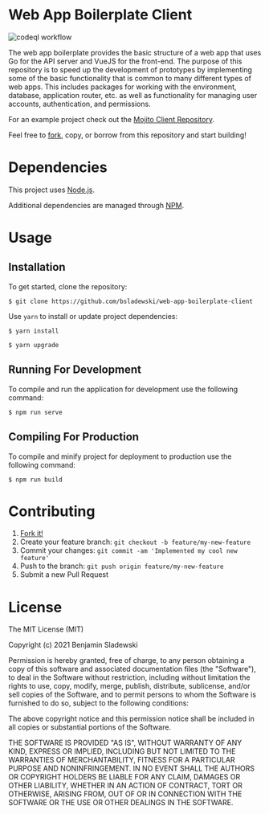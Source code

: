 # Web App Boilerplate Client

![codeql workflow](https://github.com/bsladewski/web-app-boilerplate-client/workflows/CodeQL/badge.svg)

The web app boilerplate provides the basic structure of a web app that uses Go for the API server and VueJS for the front-end. The purpose of this repository is to speed up the development of prototypes by implementing some of the basic functionality that is common to many different types of web apps. This includes packages for working with the environment, database, application router, etc. as well as functionality for managing user accounts, authentication, and permissions.

For an example project check out the [Mojito Client Repository](https://github.com/bsladewski/mojito-client).

Feel free to [fork](https://github.com/bsladewski/web-app-boilerplate-client/fork), copy, or borrow from this repository and start building!

# Dependencies

This project uses [Node.js](https://nodejs.org/en/docs/guides/getting-started-guide/).

Additional dependencies are managed through [NPM](https://docs.npmjs.com/getting-started).

# Usage

## Installation

To get started, clone the repository:

`$ git clone https://github.com/bsladewski/web-app-boilerplate-client`

Use `yarn` to install or update project dependencies:

```
$ yarn install
```

```
$ yarn upgrade
```

## Running For Development

To compile and run the application for development use the following command:

```
$ npm run serve
```

## Compiling For Production

To compile and minify project for deployment to production use the following command:

```
$ npm run build
```

# Contributing

1. [Fork it!](https://github.com/bsladewski/web-app-boilerplate-client/fork)
2. Create your feature branch: `git checkout -b feature/my-new-feature`
3. Commit your changes: `git commit -am 'Implemented my cool new feature'`
4. Push to the branch: `git push origin feature/my-new-feature`
5. Submit a new Pull Request

# License

The MIT License (MIT)

Copyright (c) 2021 Benjamin Sladewski

Permission is hereby granted, free of charge, to any person obtaining a copy of this software and associated documentation files (the "Software"), to deal in the Software without restriction, including without limitation the rights to use, copy, modify, merge, publish, distribute, sublicense, and/or sell copies of the Software, and to permit persons to whom the Software is furnished to do so, subject to the following conditions:

The above copyright notice and this permission notice shall be included in all copies or substantial portions of the Software.

THE SOFTWARE IS PROVIDED "AS IS", WITHOUT WARRANTY OF ANY KIND, EXPRESS OR IMPLIED, INCLUDING BUT NOT LIMITED TO THE WARRANTIES OF MERCHANTABILITY, FITNESS FOR A PARTICULAR PURPOSE AND NONINFRINGEMENT. IN NO EVENT SHALL THE AUTHORS OR COPYRIGHT HOLDERS BE LIABLE FOR ANY CLAIM, DAMAGES OR OTHER LIABILITY, WHETHER IN AN ACTION OF CONTRACT, TORT OR OTHERWISE, ARISING FROM, OUT OF OR IN CONNECTION WITH THE SOFTWARE OR THE USE OR OTHER DEALINGS IN THE SOFTWARE.

